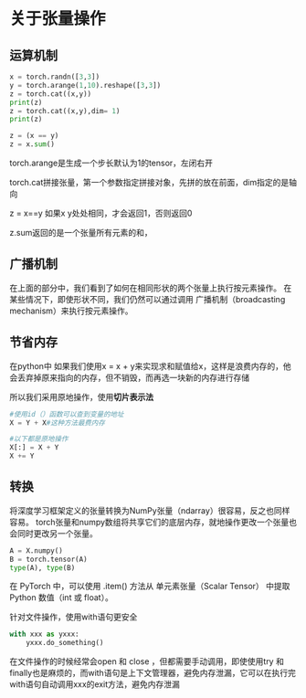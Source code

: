# 关于张量操作
## 运算机制

```py
x = torch.randn([3,3])
y = torch.arange(1,10).reshape([3,3])
z = torch.cat((x,y))
print(z)
z = torch.cat((x,y),dim= 1)
print(z)

z = (x == y)
z = x.sum()
```

torch.arange是生成一个步长默认为1的tensor，左闭右开

torch.cat拼接张量，第一个参数指定拼接对象，先拼的放在前面，dim指定的是轴向

z = x==y 如果x y处处相同，才会返回1，否则返回0

z.sum返回的是一个张量所有元素的和，
## 广播机制
在上面的部分中，我们看到了如何在相同形状的两个张量上执行按元素操作。 在某些情况下，即使形状不同，我们仍然可以通过调用 广播机制（broadcasting mechanism）来执行按元素操作。

## 节省内存
在python中 如果我们使用x = x + y来实现求和赋值给x，这样是浪费内存的，他会丢弃掉原来指向的内存，但不销毁，而再选一块新的内存进行存储

所以我们采用原地操作，使用**切片表示法**
```py
#使用id（）函数可以查到变量的地址
X = Y + X#这种方法最费内存

#以下都是原地操作
X[:] = X + Y 
X += Y
```

## 转换
将深度学习框架定义的张量转换为NumPy张量（ndarray）很容易，反之也同样容易。 torch张量和numpy数组将共享它们的底层内存，就地操作更改一个张量也会同时更改另一个张量。
```py
A = X.numpy()
B = torch.tensor(A)
type(A), type(B)
```

在 PyTorch 中，可以使用 .item() 方法从 单元素张量（Scalar Tensor） 中提取 Python 数值（int 或 float）。

针对文件操作，使用with语句更安全
```py
with xxx as yxxx:
    yxxx.do_something()

```
在文件操作的时候经常会open 和 close ，但都需要手动调用，即使使用try 和 finally也是麻烦的，而with语句是上下文管理器，避免内存泄漏，它可以在执行完with语句自动调用xxx的exit方法，避免内存泄漏